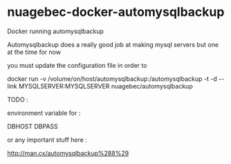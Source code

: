 # nuagebec-docker-automysqlbackup

Docker running automysqlbackup 

Automysqlbackup does a really good job at making mysql servers but one at the time for now

you must update the configuration file in order to 

docker run  -v /volume/on/host/automysqlbackup:/automysqlbackup -t -d --link MYSQLSERVER:MYSQLSERVER nuagebec/automysqlbackup

TODO : 

environment variable for :

DBHOST
DBPASS

or any important stuff here : 

http://man.cx/automysqlbackup%288%29



